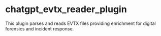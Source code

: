 # chatgpt_evtx_reader_plugin
 This plugin parses and reads EVTX files providing enrichment for digital forensics and incident response.
